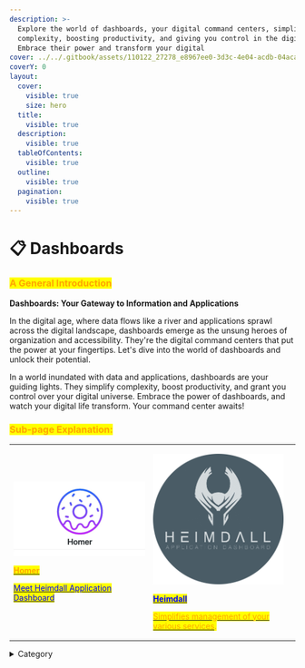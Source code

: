 ```yaml
---
description: >-
  Explore the world of dashboards, your digital command centers, simplifying
  complexity, boosting productivity, and giving you control in the digital age.
  Embrace their power and transform your digital
cover: ../../.gitbook/assets/110122_27278_e8967ee0-3d3c-4e04-acdb-04aca3c15483.jpg
coverY: 0
layout:
  cover:
    visible: true
    size: hero
  title:
    visible: true
  description:
    visible: true
  tableOfContents:
    visible: true
  outline:
    visible: true
  pagination:
    visible: true
---
```


# 📋 Dashboards

### <mark style="color:orange;">**A General Introduction**</mark>

**Dashboards: Your Gateway to Information and Applications**

In the digital age, where data flows like a river and applications sprawl across the digital landscape, dashboards emerge as the unsung heroes of organization and accessibility. They're the digital command centers that put the power at your fingertips. Let's dive into the world of dashboards and unlock their potential.

In a world inundated with data and applications, dashboards are your guiding lights. They simplify complexity, boost productivity, and grant you control over your digital universe. Embrace the power of dashboards, and watch your digital life transform. Your command center awaits!

### <mark style="color:orange;">Sub-page Explanation:</mark>

|                                                                                                                                                                                                                                                                                                                                                                                                                                  |                                                                                                                                                                                                                                                                                                                                                                                                                                                                                   |   |
| -------------------------------------------------------------------------------------------------------------------------------------------------------------------------------------------------------------------------------------------------------------------------------------------------------------------------------------------------------------------------------------------------------------------------------- | --------------------------------------------------------------------------------------------------------------------------------------------------------------------------------------------------------------------------------------------------------------------------------------------------------------------------------------------------------------------------------------------------------------------------------------------------------------------------------- | - |
| <p><img src="../../.gitbook/assets/image (3).png" alt=""> </p><p></p><p></p><p></p><p></p><p><a href="https://docs.scaleinfinite.fr/demo-deployment/dashboards/homer-deployment"><mark style="color:orange;"><strong>Homer</strong></mark> </a></p><p></p><p><a href="https://docs.scaleinfinite.fr/demo-deployment/dashboards/heimdall-deployment"><mark style="color:blue;">Meet Heimdall Application Dashboard</mark></a></p> | <p><img src="../../.gitbook/assets/image (4).png" alt="" data-size="original"></p><p></p><p><a href="https://docs.scaleinfinite.fr/demo-deployment/dashboards/heimdall-deployment"><mark style="color:blue;"><strong>Heimdall</strong></mark></a></p><p></p><p><a href="https://docs.scaleinfinite.fr/demo-deployment/dashboards/homer-deployment"><mark style="color:orange;">Simplifies  management of your various services</mark></a><mark style="color:orange;">.</mark></p> |   |

<details>

<summary>Category</summary>

Kubernetes, cloud computing, DevOps, cloud services, hosting platform, container orchestration, cloud infrastructure, cloud deployment, cloud management, cloud technology, cloud solutions&#x20;

</details>
